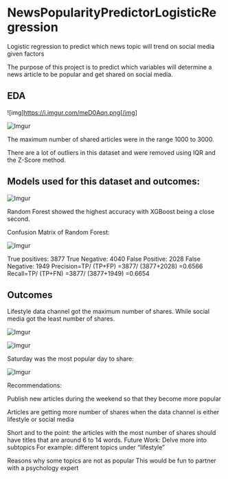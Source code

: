 # NewsPopularityPredictorLogisticRegression
Logistic regression to predict which news topic will trend on social media given factors

The purpose of this project is to predict which variables will determine a news article to be popular and get shared on social media. 
## EDA

![img]https://i.imgur.com/meD0Aqn.png[/img]

![Imgur](https://imgur.com/gYltnpM)

The maximum number of shared articles were in the range 1000 to 3000.

There are a lot of outliers in this dataset and were removed using IQR and the Z-Score method. 


## Models used for this dataset and outcomes:

![Imgur](https://imgur.com/ZvztTPC)

Random Forest showed the highest accuracy with XGBoost being a close second. 

Confusion Matrix of Random Forest:

![Imgur](https://imgur.com/Eefiy9u)

 
True positives: 3877 
True Negative: 4040
False Positive: 2028
False Negative: 1949 
Precision=TP/ (TP+FP) =3877/ (3877+2028) =0.6566 
Recall=TP/ (TP+FN) =3877/ (3877+1949) =0.6654

 
 
 
 
 
## Outcomes
Lifestyle data channel got the maximum number of shares. While social media got the least number of shares.

![Imgur](https://imgur.com/XjGPVcG)

![Imgur](https://imgur.com/99ajmFf)

Saturday was the most popular day to share:

![Imgur](https://imgur.com/ys1e90F)



 
Recommendations:
 
Publish new articles during the weekend so that they become more popular


Articles are getting more number of shares when the data channel is either lifestyle or social media


Short and to the point: the articles with the most number of shares should have titles that are around 6 to 14 words.
Future Work:
Delve more into subtopics
For example: different topics under “lifestyle”



Reasons why some topics are not as popular
This would be fun to partner with a psychology expert
 
